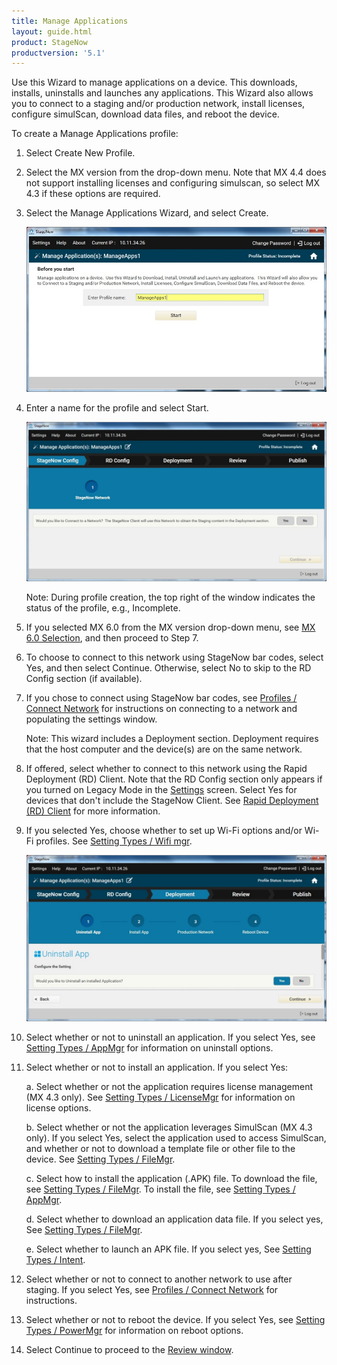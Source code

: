 ```yaml
---
title: Manage Applications
layout: guide.html
product: StageNow
productversion: '5.1'
---
```

Use this Wizard to manage applications on a device. This downloads, installs, uninstalls and launches any applications. This Wizard  also allows you to connect to a staging and/or production network, install licenses, configure simulScan, download data files, and reboot the device. 

To create a Manage Applications profile:

1. Select Create New Profile.

2. Select the MX version from the drop-down menu. Note that MX 4.4 does not support installing licenses and configuring simulscan, so select MX 4.3 if these options are required.

3. Select the Manage Applications Wizard, and select Create.

    ![img](../../images/profiles/manageapps_name.jpg)

4. Enter a name for the profile and select Start.

    ![img](../../images/profiles/manageapps_connectSN.jpg)

    Note: During profile creation, the top right of the window indicates the status of the profile, e.g., Incomplete.

5. If you selected MX 6.0 from the MX version drop-down menu, see [MX 6.0 Selection](../../stagingprofiles?MX%206.0%20Selection), and then proceed to Step 7.

6. To choose to connect to this network using StageNow bar codes, select Yes, and then select Continue. Otherwise, select No to skip to the RD Config section (if available).

7. If you chose to connect using StageNow bar codes, see [Profiles / Connect Network](../../Profiles/ConnectNetwork) for instructions on connecting to a network and populating the settings window.

   Note: This wizard includes a Deployment section. Deployment requires that the host computer and the device(s) are on the same network. 

8. If offered, select whether to connect to this network using the Rapid Deployment (RD) Client. Note that the RD Config section only appears if you turned on Legacy Mode in the [Settings](../../gettingstarted?Settings) screen. Select Yes for devices that don't include the StageNow Client. See [Rapid Deployment (RD) Client](../../stageclient?Rapid%20Deployment%20Client) for more information.

9. If you selected Yes, choose whether to set up Wi-Fi options and/or Wi-Fi profiles. See [Setting Types / Wifi mgr](../../csp/wifi).

    ![img](../../images/profiles/manageapps_uninstall.jpg)

10. Select whether or not to uninstall an application. If you select Yes, see [Setting Types / AppMgr](../../csp/app) for information on uninstall options. 

11. Select whether or not to install an application. If you select Yes:

    a. Select whether or not the application requires license management (MX 4.3 only). See [Setting Types / LicenseMgr](../../csp/license) for information on license options.

    b. Select whether or not the application leverages SimulScan (MX 4.3 only). If you select Yes, select the application used to access SimulScan, and whether or not to download a template file or other file to the device. See [Setting Types / FileMgr](../../csp/file).

    c. Select how to install the application (.APK) file. To download the file, see [Setting Types / FileMgr](../../csp/file). To install the file, see [Setting Types / AppMgr](../../csp/app).

    d. Select whether to download an application data file. If you select yes, See [Setting Types / FileMgr](../../csp/file).

    e. Select whether to launch an APK file. If you select yes, See [Setting Types / Intent](../../csp/intent).

12. Select whether or not to connect to another network to use after staging. If you select Yes, see [Profiles / Connect Network](../../Profiles/ConnectNetwork) for instructions.

13. Select whether or not to reboot the device. If you select Yes, see [Setting Types / PowerMgr](../../csp/power) for information on reboot options.

14. Select Continue to proceed to the [Review window](../../stagingprofiles?Review).
